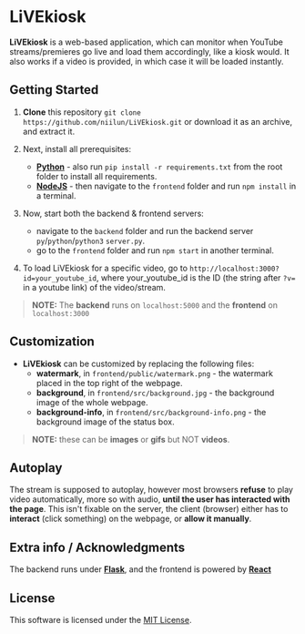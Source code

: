 # LiVEkiosk

**LiVEkiosk** is a web-based application, which can monitor when YouTube streams/premieres go live and load them accordingly, like a kiosk would.
It also works if a video is provided, in which case it will be loaded instantly.

## Getting Started

1. **Clone** this repository `git clone https://github.com/niilun/LiVEkiosk.git` or download it as an archive, and extract it.

2. Next, install all prerequisites:
    - [**Python**](https://www.python.org/downloads/) - also run `pip install -r requirements.txt` from the root folder to install all requirements.
    - [**NodeJS**](https://nodejs.org/) - then navigate to the `frontend` folder and run `npm install` in a terminal.

3. Now, start both the backend & frontend servers:
    - navigate to the `backend` folder and run the backend server `py`/`python`/`python3` `server.py`. 
    - go to the `frontend` folder and run `npm start` in another terminal.

4. To load LiVEkiosk for a specific video, go to `http://localhost:3000?id=your_youtube_id`, where your_youtube_id is the ID (the string after `?v=` in a youtube link) of the video/stream.

> **NOTE:** The **backend** runs on `localhost:5000` and the **frontend** on `localhost:3000`

## Customization

- **LiVEkiosk** can be customized by replacing the following files:
    - **watermark**, in `frontend/public/watermark.png` - the watermark placed in the top right of the webpage.
    - **background**, in `frontend/src/background.jpg` - the background image of the whole webpage.
    - **background-info**, in `frontend/src/background-info.png` - the background image of the status box.

> **NOTE:** these can be **images** or **gifs** but NOT **videos**.

## Autoplay

The stream is supposed to autoplay, however most browsers **refuse** to play video automatically, more so with audio, **until the user has interacted with the page**.
This isn't fixable on the server, the client (browser) either has to **interact** (click something) on the webpage, or **allow it manually**.

## Extra info / Acknowledgments

The backend runs under [**Flask**](https://flask.palletsprojects.com/en/stable/), and the frontend is powered by [**React**](https://react.dev/)

## License

This software is licensed under the [MIT License](https://en.wikipedia.org/wiki/MIT_License).
